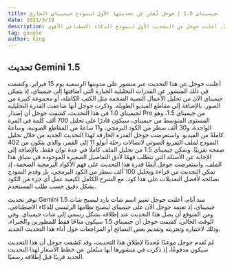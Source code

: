 ```yaml
---
title: جيميناي 1.5 | جوجل تُعلن عن تحديثها الأول لنموذج جيميناي الخارق
date: 2021/3/19
description: بعد إطلاق نموذجها الخارق جيميناي في ديسمبر 2023، أعلنت جوجل عن التحديث الأول لنموذج الذكاء الاصطناعي الأقوى Gemini 1.5، وتعتبر جوجل هذا التحديث جيلًا جديدًا من جيميناي مع تحسينات في الأداء بشكل كبير. ويأتي هذا التحديث ليزيد من قدرات جيمناي الخارقة على التحليل وقراءة البيانات، إذ يعتمد هذا التحديث بشكل أساسي على زيادة حجم البيانات التي يُعالجها جيميناي في جميع الوسائط المختلفة 
tag: google
author: king
---
```

## تحديث Gemini 1.5
أعلنت جوجل عن هذا التحديث عبر منشور على مدونتها الرسمية يوم 15 فبراير. وكشفت في ذلك المنشور عن  القدرات التحليلية الجبارة التي أضافتها إلى جيميناي، إذ يتمكن جيميناي الآن من تحليل الأعمال النصية الضخمة مثل الكتب الكاملة، أو مجموعة كبيرة من الصور، بالإضافة إلى مقاطع الفيديو الطويلة. وذكرت جوجل أنها ضاعفت القدرة التحليلية لجيميناي 1.0 في هذا التحديث. كشفت جوجل أن إصدار Pro من جيميناي 1.5، وهو المستوى المتوسط من جيميناي، سيكون قادرًا على تحليل 700 ألف كلمة في المرة الواحدة، و30 ألف سطر من الكود البرمجي، و11 ساعةً من المقاطع الصوتية، وساعةً كاملةً من الفيديو. واستعرضت جوجل القدرة الخارقة لهذا التحديث الجديد من خلال تحليل النموذج لملف التفريغ الصوتي لاتصالات رحلة أبولو 11 إلى القمر، والذي يتكون من 402 صفحة تقريبًا. وتمكن جيميناي 1.5 من تحليل الملف كاملًا في عدة ثوان فقط، بالإضافة إلى الإجابة عن الأسئلة التي تتطلب فهمًا لأدق التفاصيل الصغيرة الموجودة في سياق هذا الملف.
واستعرضت جوجل أيضًا قدرة هذا التحديث على فهم الأكواد البرمجية الضخمة، إذ تمكن التحديث من قراءة وتحليل 100 ألف سطر من الكود البرمجي، بل وقدم النموذج نصائحه لأفضل التعديلات على هذا كود، مع الشرح الكامل لكيفية عمل أي جزء من الكود بشكل دقيق حسب طلب المستخدم.

توفر تحديث Gemini 1.5
منذ أيام، أعلنت جوجل تغيير اسم شات بارد ليصبح شات جيميناي، إذ تعتمد جوجل الآن على جيميناي ليصبح نظامها الرئيسي للذكاء الاصطناعي. ومن المتوقع أن يصل هذا التحديث عند إطلاقه بشكل رسمي إلى شات جيميناي. وفي الوقت الحالي، كشفت جوجل أن جيميناي 1.5 سيكون متاحًا فقط للمطورين والخبراء، وذلك لاختباره وتجربته وتقديم بعض النصائح أو المراجعات حول أداء هذا التحديث الجديد. 

لم تُقدم جوجل موعدًا مُحددًا لإطلاق هذا التحديث، وقد كشفت جوجل أن هذا التحديث سيكون مدفوعًا، إذ ذكرت في منشورها أنها ستُعلن عن خطط الأسعار لهذا التحديث الجديد قريبًا قبل إطلاقه رسميًا.
